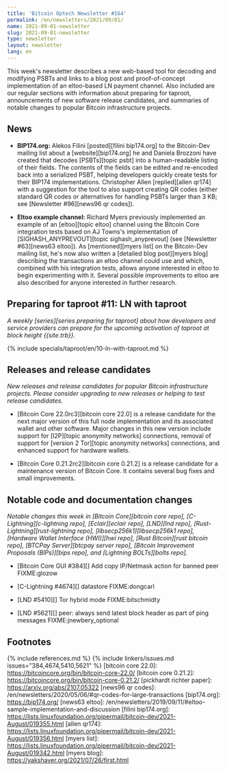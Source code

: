 ```yaml
---
title: 'Bitcoin Optech Newsletter #164'
permalink: /en/newsletters/2021/09/01/
name: 2021-09-01-newsletter
slug: 2021-09-01-newsletter
type: newsletter
layout: newsletter
lang: en
---
```

This week's newsletter describes a new web-based tool for decoding and
modifying PSBTs and links to a blog post and proof-of-concept
implementation of an eltoo-based LN payment channel.  Also included are
our regular sections with information about preparing for taproot,
announcements of new software release candidates, and summaries of
notable changes to popular Bitcoin infrastructure projects.

## News

- **BIP174.org:** Alekos Filini [posted][filini bip174.org] to the Bitcoin-Dev mailing
  list about a [website][bip174.org] he and Daniela Brozzoni have
  created that decodes [PSBTs][topic psbt] into a human-readable listing of their
  fields.  The contents of the fields can be edited and re-encoded back
  into a serialized PSBT, helping developers quickly create tests for
  their BIP174 implementations.  Christopher Allen [replied][allen
  qr174] with a suggestion for the tool to also support creating QR
  codes (either standard QR codes or alternatives for handling PSBTs
  larger than 3 KB; see [Newsletter #96][news96 qr codes]).

- **Eltoo example channel:** Richard Myers previously implemented an
  example of an [eltoo][topic eltoo] channel using the Bitcoin Core
  integration tests based on AJ Towns's implementation of
  [SIGHASH_ANYPREVOUT][topic sighash_anyprevout] (see [Newsletter
  #63][news63 eltoo]).  As [mentioned][myers list] on the Bitcoin-Dev mailing
  list, he's now also written a [detailed blog post][myers blog] describing the
  transactions an eltoo channel could use and which, combined with his
  integration tests, allows anyone interested in eltoo to begin
  experimenting with it.  Several possible improvements to eltoo are
  also described for anyone interested in further research.

## Preparing for taproot #11: LN with taproot

*A weekly [series][series preparing for taproot] about how developers
and service providers can prepare for the upcoming activation of taproot
at block height {{site.trb}}.*

{% include specials/taproot/en/10-ln-with-taproot.md %}

## Releases and release candidates

*New releases and release candidates for popular Bitcoin infrastructure
projects.  Please consider upgrading to new releases or helping to test
release candidates.*

- [Bitcoin Core 22.0rc3][bitcoin core 22.0] is a release candidate
  for the next major version of this full node implementation and its
  associated wallet and other software. Major changes in this new
  version include support for [I2P][topic anonymity networks] connections,
  removal of support for [version 2 Tor][topic anonymity networks] connections,
  and enhanced support for hardware wallets.

- [Bitcoin Core 0.21.2rc2][bitcoin core 0.21.2] is a release candidate
  for a maintenance version of Bitcoin Core.  It contains several bug
  fixes and small improvements.

## Notable code and documentation changes

*Notable changes this week in [Bitcoin Core][bitcoin core repo],
[C-Lightning][c-lightning repo], [Eclair][eclair repo], [LND][lnd repo],
[Rust-Lightning][rust-lightning repo], [libsecp256k1][libsecp256k1
repo], [Hardware Wallet Interface (HWI)][hwi repo],
[Rust Bitcoin][rust bitcoin repo], [BTCPay Server][btcpay server repo],
[Bitcoin Improvement Proposals (BIPs)][bips repo], and [Lightning
BOLTs][bolts repo].*

- [Bitcoin Core GUI #384][] Add copy IP/Netmask action for banned peer FIXME:glozow

- [C-Lightning #4674][] datastore FIXME:dongcarl

- [LND #5410][] Tor hybrid mode FIXME:bitschmidty

- [LND #5621][] peer: always send latest block header as part of ping messages FIXME:jnewbery_optional

## Footnotes

{% include references.md %}
{% include linkers/issues.md issues="384,4674,5410,5621" %}
[bitcoin core 22.0]: https://bitcoincore.org/bin/bitcoin-core-22.0/
[bitcoin core 0.21.2]: https://bitcoincore.org/bin/bitcoin-core-0.21.2/
[pickhardt richter paper]: https://arxiv.org/abs/2107.05322
[news96 qr codes]: /en/newsletters/2020/05/06/#qr-codes-for-large-transactions
[bip174.org]: https://bip174.org/
[news63 eltoo]: /en/newsletters/2019/09/11/#eltoo-sample-implementation-and-discussion
[filini bip174.org]: https://lists.linuxfoundation.org/pipermail/bitcoin-dev/2021-August/019355.html
[allen qr174]: https://lists.linuxfoundation.org/pipermail/bitcoin-dev/2021-August/019356.html
[myers list]: https://lists.linuxfoundation.org/pipermail/bitcoin-dev/2021-August/019342.html
[myers blog]: https://yakshaver.org/2021/07/26/first.html
